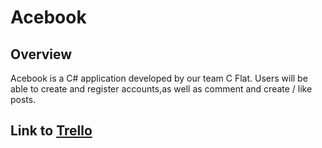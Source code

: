 # Acebook

## Overview

Acebook is a C# application developed by our team C Flat. Users will be able to create and register accounts,as well as comment and create / like posts.

## Link to [Trello](https://trello.com/b/a3zYwqqV/c-flat-project)
